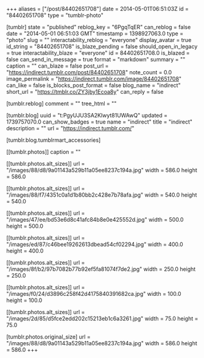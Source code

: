 +++
aliases = ["/post/84402651708"]
date = 2014-05-01T06:51:03Z
id = "84402651708"
type = "tumblr-photo"

[tumblr]
state = "published"
reblog_key = "6PgqTqER"
can_reblog = false
date = "2014-05-01 06:51:03 GMT"
timestamp = 1398927063.0
type = "photo"
slug = ""
interactability_reblog = "everyone"
display_avatar = true
id_string = "84402651708"
is_blaze_pending = false
should_open_in_legacy = true
interactability_blaze = "everyone"
id = 84402651708.0
is_blazed = false
can_send_in_message = true
format = "markdown"
summary = ""
caption = ""
can_blaze = false
post_url = "https://indirect.tumblr.com/post/84402651708"
note_count = 0.0
image_permalink = "https://indirect.tumblr.com/image/84402651708"
can_like = false
is_blocks_post_format = false
blog_name = "indirect"
short_url = "https://tmblr.co/ZY3jby1Ecoa8y"
can_reply = false

[tumblr.reblog]
comment = ""
tree_html = ""

[tumblr.blog]
uuid = "t:PgyUJU3SA2Klwyt81UWAwQ"
updated = 1739757070.0
can_show_badges = true
name = "indirect"
title = "indirect"
description = ""
url = "https://indirect.tumblr.com/"

[tumblr.blog.tumblrmart_accessories]

[[tumblr.photos]]
caption = ""

[[tumblr.photos.alt_sizes]]
url = "/images/88/d8/9a01143a529b11a05ee8237c194a.jpg"
width = 586.0
height = 586.0

[[tumblr.photos.alt_sizes]]
url = "/images/88/f7/4351c0a1d1b80bb2c428e7b78afa.jpg"
width = 540.0
height = 540.0

[[tumblr.photos.alt_sizes]]
url = "/images/47/ee/bd53e6d8c41afc84b8e0e425552d.jpg"
width = 500.0
height = 500.0

[[tumblr.photos.alt_sizes]]
url = "/images/ed/87/c46bee19262613dbead54cf02294.jpg"
width = 400.0
height = 400.0

[[tumblr.photos.alt_sizes]]
url = "/images/8f/b2/97b7082b77b92ef5fa81074f7de2.jpg"
width = 250.0
height = 250.0

[[tumblr.photos.alt_sizes]]
url = "/images/f0/24/d3896c258f42d4175840391682ca.jpg"
width = 100.0
height = 100.0

[[tumblr.photos.alt_sizes]]
url = "/images/2d/85/d5fce2edd202c15213eb1c6a3261.jpg"
width = 75.0
height = 75.0

[tumblr.photos.original_size]
url = "/images/88/d8/9a01143a529b11a05ee8237c194a.jpg"
width = 586.0
height = 586.0
+++
